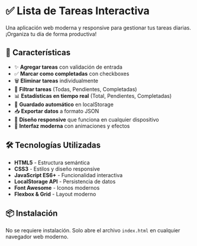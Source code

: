 # ✅ Lista de Tareas Interactiva

Una aplicación web moderna y responsive para gestionar tus tareas diarias. ¡Organiza tu día de forma productiva!

## 🚀 Características

- ✨ **Agregar tareas** con validación de entrada
- ✅ **Marcar como completadas** con checkboxes
- 🗑️ **Eliminar tareas** individualmente
- 🎯 **Filtrar tareas** (Todas, Pendientes, Completadas)
- 📊 **Estadísticas en tiempo real** (Total, Pendientes, Completadas)
- 💾 **Guardado automático** en localStorage
- 📥 **Exportar datos** a formato JSON
- 📱 **Diseño responsive** que funciona en cualquier dispositivo
- 🎨 **Interfaz moderna** con animaciones y efectos

## 🛠️ Tecnologías Utilizadas

- **HTML5** - Estructura semántica
- **CSS3** - Estilos y diseño responsive
- **JavaScript ES6+** - Funcionalidad interactiva
- **LocalStorage API** - Persistencia de datos
- **Font Awesome** - Iconos modernos
- **Flexbox & Grid** - Layout moderno

## 📦 Instalación

No se requiere instalación. Solo abre el archivo `index.html` en cualquier navegador web moderno.
